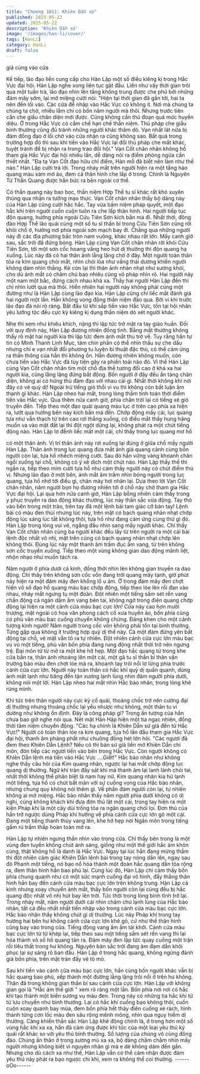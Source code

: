```yaml
---
title: "Chương 1811: Khiên Dẫn sứ"
published: 2025-05-22
updated: 2025-05-22
description: 'Khiên Dẫn sứ'
image: '/images/han-li/cover/'
tags: [HanLi]
category: HanLi
draft: false
---
```


giả cùng vào cửa

Kế tiếp, lão đạo liền cung cấp cho Hàn Lập một số điều kiêng kị
trong Hắc Vực đại hội.
Hàn Lập nghe xong liên tục gật đầu.
Liền như vậy thời gian trôi qua một tuần trà, lão đạo nhìn lên tầng
không trung được che phủ bởi những đám mây sớm, lại mở
miệng cười nói:
"Hiện tại thời gian đã gần tới, hai ta nên đến lối vào. Các cửa để
nhập vào Hắc Vực có không ít. Nơi mà chúng ta chúng ta chờ,
nhiều lắm chỉ có bốn năm người mà thôi. Nhưng trước tiên cần
che giấu chân diện mới được. Cũng không cần thủ đoạn quá mức
huyền diệu. Ở trong Hắc Vực có cấm chế hạn chế thần niệm. Thủ
pháp che giấu bình thường cũng đủ tránh những người khác thăm
dò. Vạn nhất lát nữa bị đám đồng đạo ở lối chờ vào cửa nhận ra
cũng không sao. Bất quá trong trường hợp đó thì sau khi tiến vào
Hắc Vực lại đổi thủ pháp che mắt khác, tuyệt tránh để bị nhận ra
trong trao đổi hội."
Vạn Cốt chân nhân không hổ tham gia Hắc Vực đại hội nhiều lần,
dễ dàng nói ra điểm phòng ngừa cần thiết nhất.
"Đa tạ Vạn Cốt đạo hữu chỉ điểm, Hàn mỗ đã biết nên làm như
thế nào." Hàn Lập cười trả lời. Trong nháy mắt trên người hiện ra
một tầng hào quang màu xám mờ ảo, đem cả thân hình che lấp ở
trong.
Chính là Nguyên Từ Thần Quang được hắn bức ra bên ngoài cơ
thể.

Có thần quang này bao bọc, thần niệm Hợp Thể tu sĩ khác rất khó
xuyên thủng qua nhận ra tướng mạo thực.
Vạn Cốt chân nhân thấy bộ dáng này của Hàn Lập cũng cười hắc
hắc. Tay vừa bấm niệm pháp quyết, một đạo hắc khí trên người
cuồn cuộn tuôn ra che lấp thân hình.
Hai người tiếp tục độn quang, hướng phía ngoài Cửu Tiên Sơn
kích bắn mà đi.
Nhất thời, đông đảo Hợp Thể lão quái cùng một số tu sĩ thần bí
trong Cửu Tiên Sơn cũng rời khỏi chỗ ở, hướng nơi phía ngoài
sơn mạch bay đi.
Chẳng qua những người này đi các địa phương bắc tròn nam
vuông, khác nhau rất lớn.
Mấy canh giờ sau, sắc trời đã đứng bóng. Hàn Lập cùng Vạn Cốt
chân nhân rời khỏi Cửu Tiên Sơn, tới một sơn cốc hoang vắng
heo hút dị thường thì độn quang hạ xuống.
Lúc này đã có hai thân ảnh lẳng lặng chờ ở đây.
Một người toàn thân tỏa ra kim quang chói mắt, nhìn chói lòa như
vầng thái dương khiến người không dám nhìn thẳng. Kẻ còn lại
thì thân ảnh nhàn nhạt như sương khói, cho dù ánh mắt có chăm
chú bao nhiêu cũng vô pháp nhìn rõ.
Hai người này một nam một bắc, đứng cách nhau khá xa. Thấy
hai người Hàn Lập đến thì chỉ nhìn lướt qua mà thôi.
Hiển nhiên hai người này không phải cùng một đường như là Hàn
Lập cùng lão đạo kia.
Hàn Lập cũng chỉ liếc mắt đánh giá hai người một lần. Hắn không
vọng động thần niệm đảo qua. Bởi vì khi trước lão đạo đã nói rõ
ràng.
Bắt đầu từ khi sắp tiến vào Hắc Vực, tồn tại hội nhân yêu lưỡng
tộc đều cực kỳ kiêng kị dụng thần niệm dò xét người khác.

Nhẹ thì xem như khiêu khích, nặng thì lập tức trở mặt ra tay giáo
huấn.
Đối với quy định này, Hàn Lập đương nhiên đồng tình. Bằng mắt
thường không thấy rõ mặt hai người kia thì lập tức đem ánh mắt
thu trở về.
Tuy rằng hắn tự tin có Minh Thanh Linh Mục, tám chín phần có
thể nhìn thấu sự che dấu nhưng chỉ e vạn nhất đối phương tu
luyện bí thuật đặc thù, có thể cảm ứng ra thần thông của hắn thì
không ổn.
Hắn đương nhiên không muốn, còn chưa tiến vào Hắc Vực đã tùy
tiện gây ra phiền toái nào đó.
Vì thế Hàn Lập cùng Vạn Cốt chân nhân tìm một chỗ địa thế
tương đối cao ở khá xa hai người kia, cũng lẳng lặng đứng bất
động.
Bốn người ở đây đều ẩn tàng chân diện, không ai có hứng thú
đàm đạo với nhau cái gì.
Nhất thời không khí nơi đây có vẻ quỷ dị! Ngoài trừ tiếng gió thổi
vi vu thì không còn bất luận âm thanh gì khác.
Hàn Lập nheo hai mắt, trong lòng thầm tính toán thời điểm tiến
vào Hắc vực.
Qua thêm nửa canh giờ, phía chân trời lại có tiếng xé gió truyền
đến.
Tiếp theo một đạo quái quang màu lục ở trên cao phía xa hiện ra,
lướt qua hướng bên này kích bắn mà đến.
Chớp động mấy cái, lục quang tựa như vẫn thạch từ trên cao rơi
thẳng xuống, có điều mắt thấy hung hăng muốn va vào mặt đất lại
thì đột ngột dừng lại, không phát ra một chút tiếng động nào.
Hàn Lập lơ đễnh liếc mắt một cái, chỉ thấy trong lục quang mơ hồ

có một thân ảnh.
Vị trí thân ảnh này rơi xuống lại đúng ở giữa chỗ mấy người Hàn
Lập.
Thân ảnh trong lục quang đưa mắt ánh giá quang cảnh cùng bốn
người còn lại, tựa hồ nhếch miệng cười. Sau đó hắn vững vàng
khoanh chân ngồi xuống tại chỗ, không có ý xê dịch một chút nào.
Hàn Lập thấy thế thì ngẩn ra, tiếp theo mỉm cười tựa hồ như cảm
thấy người này có chút điểm thú vị.
Nhưng lão đạo ở một bên, ánh mắt âm trầm nhìn bóng người
trong lục quang, tựa hồ nhớ tới điều gì, chân mày hơi nhăn lại.
Dựa theo lời Vạn Cốt chân nhân, năm người bọn họ đương nhiên
tới ở chỗ này chờ tham gia Hắc Vực đại hội.
Lại qua hơn nửa canh giờ, Hàn Lập bỗng nhiên cảm thấy trong y
phục truyền ra dao động khác thường, lúc này thần sắc vừa động.
Tay thò vào bên trong một trảo, trên tay đã một lệnh bài tam giác
cỡ bàn tay!
Lệnh bài có màu đen thùi nhưng lúc này, trên mặt có bạch quang
nhàn nhạt chớp động lúc sáng lúc tắt không thôi, tựa hồ như đang
cảm ứng cùng thứ gì đó.
Hàn Lập trong lòng vui vẻ, ngẩng đầu nhìn sang mấy người khác.
Chỉ thấy Vạn Cốt chân nhân cùng ba người khác đều lấy từ trên
người ra một cái bài lệnh độc nhất vô nhị, mặt trên cũng có bạch
quang nhàn nhạt chớp lên không thôi.
Đúng lúc này một thanh âm trầm đục ầm vang, từ trên không sơn
cốc truyền xuống.
Tiếp theo một vùng không gian dao động mãnh liệt, nhộn nhạo
như muốn tách ra.

Năm người ở phía dưới cả kinh, đồng thời nhìn lên không gian
truyền ra dao động.
Chỉ thấy trên không sơn cốc vốn đang trời quang mây tạnh, giờ
phút này hiện ra một đám mây đen khổng lồ u ám.
Ở trong đám mây đen chợt hiện vô số đạo hồ quang màu bạc
chớp động, tiếp theo lóe lên rồi đan vào nhau, nháy mắt ngưng tụ
một đoàn.
Đột nhiên một tiếng sấm sét rền vang chấn động cả ngàn dặm ầm
vang bên tai, không ngờ trong điện quang chớp động lại hiện ra
một cánh cửa màu bạc cực lớn!
Cửa này cao hơn mười trượng, mặt ngoài có hoa văn phong cách
cổ xưa huyền ảo, bốn phía cũng có phù văn màu bạc cuồng
chuyển không chừng.
Đáng khen cho một cảnh tượng kinh người!
Năm người trong cốc vốn không phải tồn tại bình thường. Từng
gặp qua không ít trường hợp quỷ dị thế này. Cả một đám đứng
yên bất động tại chỗ, vẻ mặt vẫn tỏ ra tự nhiên.
Đột nhiên cánh cửa cực lớn màu bạc vù vù một tiếng, phù văn
bốn phía đang rung động nhất thời trở nên ngưng trệ.
Đại môn từ từ mở ra một khe hở hẹp.
Một đạo hắc quang từ trong khe cửa bắn ra, thân ảnh nhoáng lên
một cái, một gã tu sĩ thần bí thân vận trường bào màu đen chợt
lóe mà ra, khoanh tay trôi nổi lơ lửng phía trước cánh cửa cực
lớn.
Người này toàn thân có hắc khí quỷ dị quấn quanh, dùng ánh mắt
lạnh như băng đến tận xương lạnh lùng nhìn đám người phía
dưới, không nói một lời.
Hàn Lập nheo hai mắt nhìn Hắc bào nhân, trong lòng khẽ rùng
mình.

Khí tức trên thân người này cực kỳ cổ quái, thoáng chốc trở nên
cường đại dị thường nhưng thoáng chốc lại yếu nhược như
không, một thân tu vi dường như không ổn định.
Đây là công pháp gì? Trong ấn tượng của hắn chưa bao giờ nghe
nói qua. Nét mặt Hàn Hập hiện một tia ngạc nhiên, đồng thời tâm
niệm chuyển động.
"Các hạ chính là Khiên Dẫn sứ giả đến từ Hắc Vực!" Người có
toàn thân lóe ra kim quang, tựa hồ lần đầu tham gia Hắc Vực đại
hội, thanh âm phảng phất như chuông đồng hét lớn hỏi.
"Các ngươi đã đem theo Khiên Dẫn Lệnh? Nếu có thì bản sứ giả
liền mở Khiên Dẫn chi môn, đón tiếp các ngươi tiến vào bên trong
Hắc Vực. Còn người không có Khiên Dẫn lệnh mà tiến vào Hắc
Vực ….Giết!"
Hắc bào nhân như không nghe thấy câu hỏi của Kim quang nhân,
ngược lại hai mắt chớp động lục quang dị thường.
Ngữ khí tràn đầy sát khí mà thanh âm lại lanh lảnh chói tai, nhất
thời không thể phân biệt là nam hay nữ.
Kim quang nhân kia hừ lạnh một tiếng, tựa hồ có chút bất mãn
với sự cuồng vọng của Hắc bào nhân, nhưng chung quy không
nói thêm gì.
Về phần đám người còn lại, tự nhiên không ai mở miệng.
Hắc bào nhân thấy năm người phía dưới không có dị nghị, cũng
không khách khí đưa đơn thủ lật một cái, trong tay hiện ra một
kiện Pháp khí là một cây dùi trống tỏa ra ngân quang chói lọi.
Đơn thủ của hắn trở ngược dùng Pháp khí hướng về phía cánh
cửa cực lớn gõ một cái.
Đang một tiếng thanh thúy vang lên, khe hở hẹp nơi Ngân môn
trong tiếng gầm rú trầm thấp hoàn toàn mở ra.

Hàn Lập tự nhiên ngưng thần nhìn vào trong cửa.
Chỉ thấy bên trong là một vùng đen tuyền không chút ánh sáng,
giống như một thế giới hắc ám khôn cùng, thật không hổ là danh
là Hắc Vực.
Ngay tại lúc hắn đang mừng thầm thì đột nhiên cảm giác Khiên
Dẫn lệnh bài trong tay nóng dần lên, ngay sau đó Phanh một
tiếng, nó bạo nổ hóa thành một đoàn hắc quang dần tỏa rộng ra,
đem thân hình hắn bao phủ lại.
Cùng lúc đó, Hàn Lập chỉ cảm thấy bốn phía chung quanh như có
một sức mạnh cuồng đại vô hình, đẩy thẳng thân hình hắn bay
đến cánh cửa màu bạc cực lớn trên không trung.
Hàn Lập cả kinh nhưng xoay chuyển ánh mắt, thấy bốn người
còn lại cũng đều bị hắc quang độc nhất vô nhị hút bay lên trời.
Tức thời trong lòng bình tĩnh trở lại.
Trong nháy mắt, năm người dưới cái nhìn chăm chú lạnh lùng
của Hắc bào nhân, tất cả đều nhất nhất tiến nhập vào trong cánh
cửa màu bạc cực lớn.
Hắc bào nhân thấy không chút gì dị thường. Lúc này Pháp khí
trong tay hướng hai bên hư không cánh cửa cực lớn khẽ gõ, cứ
như thế thân hình cũng bay vào trong cửa.
Tiếng động vang ầm ầm tái khởi. Cánh cửa màu bạc cực lớn từ
từ khép lại, tiếp theo sau một tiếng sấm sét rền vang thì lại hóa
thành vô số hồ quang tản ra.
Đám mây đen lập tức quay cuồng một trận rồi tiêu thất trong hư
không.
Nguyên bản sắc trời đang ảm đạm dần khôi phục lại sự sáng rõ
ban đầu.
Hàn Lập ở trong hắc quang, không ngừng đánh giá bốn phía, trên
mặt tràn đầy vẻ tò mò.

Sau khi tiến vào cánh cửa màu bạc cực lớn, hắn cùng bốn người
khác vẫn bị hắc quang bao phủ, xếp thành một đường lẳng lặng
trôi nổi ở trên hư không.
Thân đã trong không gian thần bí sau cánh cửa cực lớn. Hàn Lập
với không gian gọi là "Hắc ám thế giới " xem rõ ràng một lần.
Bốn phía nơi nơi có hắc khí tạo thành một biển sương vụ màu
đen. Trong này có những tia hắc khí từ từ lưu chuyển như bình
thường. Lại có hắc khí cuồng bạo không thôi, cuồn cuộn xoay
quanh bay múa, đem bốn phía hết thảy điên cuồng xé rách, hình
thành từng cơn lốc màu đen sâu rộng mênh mông, nhìn qua nguy
hiểm dị thường.
Càng khiến thần sắc Hàn Lập khẽ động chính là, ở trong hơn một
số vùng hắc khí xa xa, hắn đã cảm ứng được khí tức của một loại
yêu thú kỳ quái rất khác so với yêu thú bình thường. Số lượng
của chúng vô cùng đông đảo.
Chúng ẩn thân ở trong sương mù xa xa, bộ dáng chằm chằm
nhìn mấy người nhưng không biết vì nguyên nhân gì mà e dè
không dám đến gần.
Nhưng cho dù cách xa như thế, Hàn Lập vẫn có thể cảm nhận
được đám yêu thú này phát ra bạo ngược chi khí, xem ra không
thể coi thường.
------oOo------
